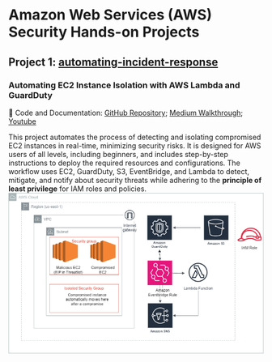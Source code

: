 # Amazon Web Services (AWS) Security Hands-on Projects

## Project 1: [automating-incident-response](https://github.com/reyincyber/aws-security/tree/76173448fc10cfd4cc84144fd26fd18b737f80d3/automating-incident-response)
### Automating EC2 Instance Isolation with AWS Lambda and GuardDuty
🔗 Code and Documentation:
[GitHub Repository](https://github.com/reyincyber/aws-security/tree/861c663e487afa7e966cab4069c6db1d76fa8ace/automating-incident-response); [Medium Walkthrough](https://cyberrey.medium.com/automating-ec2-instance-isolation-with-aws-lambda-and-guardduty-33a34fc88177); [Youtube](https://youtu.be/RCmdjOjsGUw)

This project automates the process of detecting and isolating compromised EC2 instances in real-time, minimizing security risks. It is designed for AWS users of all levels, including beginners, and includes step-by-step instructions to deploy the required resources and configurations. The workflow uses EC2, GuardDuty, S3, EventBridge, and Lambda to detect, mitigate, and notify about security threats while adhering to the **principle of least privilege** for IAM roles and policies.
![image alt](https://github.com/reyincyber/aws/blob/a62ca55ed1a79838400d853ac95882f37a783510/automating-incident-response/architectural%20diagrams/automating_idr_bc.drawio.png)
